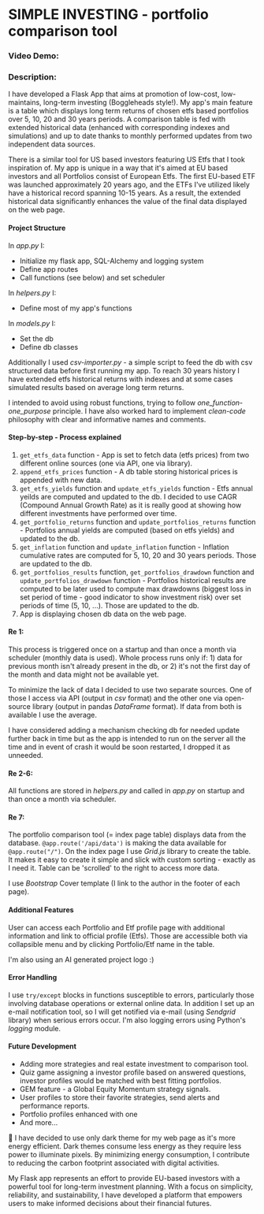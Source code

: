 # SIMPLE INVESTING - portfolio comparison tool
### Video Demo:  <URL HERE>
### Description:

I have developed a Flask App that aims at promotion of low-cost, low-maintains, long-term investing (Boggleheads style!). My app's main feature is a table which displays long term returns of chosen etfs based portfolios over 5, 10, 20 and 30 years periods. A comparison table is fed with extended historical data (enhanced with corresponding indexes and simulations) and up to date thanks to monthly performed updates from two independent data sources.

There is a similar tool for US based investors featuring US Etfs that I took inspiration of. My app is unique in a way that it's aimed at EU based investors and all Portfolios consist of European Etfs. The first EU-based ETF was launched approximately 20 years ago, and the ETFs I've utilized likely have a historical record spanning 10-15 years. As a result, the extended historical data significantly enhances the value of the final data displayed on the web page.

#### **Project Structure**
In *app.py* I:
+ Initialize my flask app, SQL-Alchemy and logging system
+ Define app routes
+ Call functions (see below) and set scheduler

In *helpers.py* I:
+ Define most of my app's functions

In *models.py* I:
+ Set the db
+ Define db classes

Additionally I used *csv-importer.py* - a simple script to feed the db with csv structured data before first running my app. To reach 30 years history I have extended etfs historical returns with indexes and at some cases simulated results based on average long term returns.

I intended to avoid using robust functions, trying to follow *one_function-one_purpose* principle. I have also worked hard to implement *clean-code* philosophy with clear and informative names and comments.

#### **Step-by-step - Process explained**

1. `get_etfs_data` function - App is set to fetch data (etfs prices) from two different online sources (one via API, one via library).
2. `append_etfs_prices` function - A db table storing historical prices is appended with new data. 
3. `get_etfs_yields` function and `update_etfs_yields` function - Etfs annual yeilds are computed and updated to the db. I decided to use CAGR (Compound Annual Growth Rate) as it is really good at showing how different investments have performed over time.
4. `get_portfolio_returns` function and `update_portfolios_returns` function - Portfolios annual yields are computed (based on etfs yields) and updated to the db.
5. `get_inflation` function and `update_inflation` function - Inflation cumulative rates are computed for 5, 10, 20 and 30 years periods. Those are updated to the db.
6. `get_portfolios_results` function, `get_portfolios_drawdown` function and `update_portfolios_drawdown` function - Portfolios historical results are computed to be later used to compute max drawdowns (biggest loss in set period of time - good indicator to show investment risk) over set periods of time (5, 10, ...). Those are updated to the db.
7. App is displaying chosen db data on the web page.

#### **Re 1:**
This process is triggered once on a startup and than once a month via scheduler (monthly data is used). Whole process runs only if: 1) data for previous month isn't already present in the db, or 2) it's not the first day of the month and data might not be available yet.

To minimize the lack of data I decided to use two separate sources. One of those I access via API (output in *csv* format) and the other one via open-source library (output in pandas *DataFrame* format). If data from both is available I use the average.

I have considered adding a mechanism checking db for needed update further back in time but as the app is intended to run on the server all the time and in event of crash it would be soon restarted, I dropped it as unneeded.

#### **Re 2-6:**
All functions are stored in *helpers.py* and called in *app.py* on startup and than once a month via scheduler.

#### **Re 7:**
The portfolio comparison tool (= index page table) displays data from the database. `@app.route('/api/data')` is making the data available for `@app.route("/")`. On the index page I use *Grid.js* library to create the table. It makes it easy to create it simple and slick with custom sorting - exactly as I need it. Table can be 'scrolled' to the right to access more data.

I use *Bootstrap* Cover template (I link to the author in the footer of each page).

#### **Additional Features**
User can access each Portfolio and Etf profile page with additional information and link to official profile (Etfs). Those are accessible both via collapsible menu and by clicking Portfolio/Etf name in the table.

I'm also using an AI generated project logo :)

#### **Error Handling**
I use `try/except` blocks in functions susceptible to errors, particularly those involving database operations or external online data. In addition I set up an e-mail notification tool, so I will get notified via e-mail (using *Sendgrid* library) when serious errors occur. I'm also logging errors using Python's *logging* module.

#### **Future Development**
+ Adding more strategies and real estate investment to comparison tool.
+ Quiz game assigning a investor profile based on answered questions, investor profiles would be matched with best fitting portfolios.
+ GEM feature - a Global Equity Momentum strategy signals. 
+ User profiles to store their favorite strategies, send alerts and performance reports.
+ Portfolio profiles enhanced with one
+ And more...


:herb: I have decided to use only dark theme for my web page as it's more energy efficient. Dark themes consume less energy as they require less power to illuminate pixels. By minimizing energy consumption, I contribute to reducing the carbon footprint associated with digital activities.


My Flask app represents an effort to provide EU-based investors with a powerful tool for long-term investment planning. With a focus on simplicity, reliability, and sustainability, I have developed a platform that empowers users to make informed decisions about their financial futures.